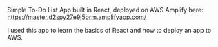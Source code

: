 Simple To-Do List App built in React, deployed on AWS Amplify here:
https://master.d2spy27e9j5orm.amplifyapp.com/

I used this app to learn the basics of React and how to deploy an app to AWS.
